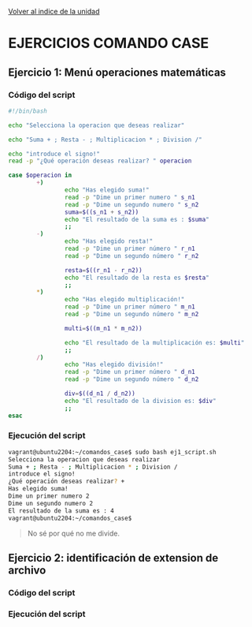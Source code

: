 [Volver al indice de la unidad](../../index.md)

# EJERCICIOS COMANDO CASE

## Ejercicio 1: Menú operaciones matemáticas

### Código del script

```bash
#!/bin/bash

echo "Selecciona la operacion que deseas realizar"

echo "Suma + ; Resta - ; Multiplicacion * ; Division /"

echo "introduce el signo!"
read -p "¿Qué operación deseas realizar? " operacion

case $operacion in
        +)
                echo "Has elegido suma!"
                read -p "Dime un primer numero " s_n1
                read -p "Dime un segundo numero " s_n2
                suma=$((s_n1 + s_n2))
                echo "El resultado de la suma es : $suma"
                ;;
        -)
                echo "Has elegido resta!"
                read -p "Dime un primer número " r_n1
                read -p "Dime un segundo número " r_n2

                resta=$((r_n1 - r_n2))
                echo "El resultado de la resta es $resta"
                ;;
        *)
                echo "Has elegido multiplicación!"
                read -p "Dime un primer número " m_n1
                read -p "Dime un segundo número " m_n2

                multi=$((m_n1 * m_n2))

                echo "El resultado de la multiplicación es: $multi"
                ;;
        /)
                echo "Has elegido división!"
                read -p "Dime un primer número " d_n1
                read -p "Dime un segundo número " d_n2

                div=$((d_n1 / d_n2))
                echo "El resultado de la division es: $div"
                ;;
esac


```

### Ejecución del script

```bash
vagrant@ubuntu2204:~/comandos_case$ sudo bash ej1_script.sh 
Selecciona la operacion que deseas realizar
Suma + ; Resta - ; Multiplicacion * ; Division /
introduce el signo!
¿Qué operación deseas realizar? +
Has elegido suma!
Dime un primer numero 2
Dime un segundo numero 2
El resultado de la suma es : 4
vagrant@ubuntu2204:~/comandos_case$ 
```

> No sé por qué no me divide.


## Ejercicio 2: identificación de extension de archivo

### Código del script

### Ejecución del script
